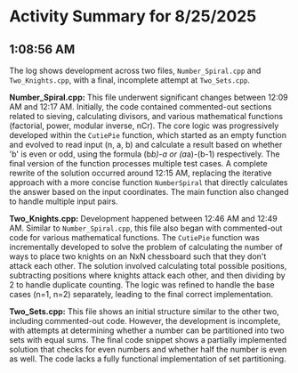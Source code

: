 # Activity Summary for 8/25/2025

## 1:08:56 AM
The log shows development across two files, `Number_Spiral.cpp` and `Two_Knights.cpp`, with a final, incomplete attempt at `Two_Sets.cpp`.

**Number_Spiral.cpp:**  This file underwent significant changes between 12:09 AM and 12:17 AM. Initially, the code contained commented-out sections related to sieving, calculating divisors, and various mathematical functions (factorial, power, modular inverse, nCr).  The core logic was progressively developed within the `CutiePie` function, which started as an empty function and evolved to read input (n, a, b) and calculate a result based on whether 'b' is even or odd, using the formula (b*b)-a or (a*a)-(b-1) respectively.  The final version of the function processes multiple test cases.  A complete rewrite of the solution occurred around 12:15 AM, replacing the iterative approach with a more concise function `NumberSpiral` that directly calculates the answer based on the input coordinates.  The main function also changed to handle multiple input pairs.

**Two_Knights.cpp:** Development happened between 12:46 AM and 12:49 AM.  Similar to `Number_Spiral.cpp`, this file also began with commented-out code for various mathematical functions. The `CutiePie` function was incrementally developed to solve the problem of calculating the number of ways to place two knights on an NxN chessboard such that they don't attack each other. The solution involved calculating total possible positions, subtracting positions where knights attack each other, and then dividing by 2 to handle duplicate counting. The logic was refined to handle the base cases (n=1, n=2) separately, leading to the final correct implementation.

**Two_Sets.cpp:** This file shows an initial structure similar to the other two, including commented-out code.  However, the development is incomplete, with attempts at determining whether a number can be partitioned into two sets with equal sums. The final code snippet shows a partially implemented solution that checks for even numbers and whether half the number is even as well.  The code lacks a fully functional implementation of set partitioning.
